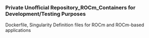 ### Private Unofficial Repository_ROCm_Containers for Development/Testing Purposes

Dockerfile, Singularity Definition files for ROCm and ROCm-based applications

